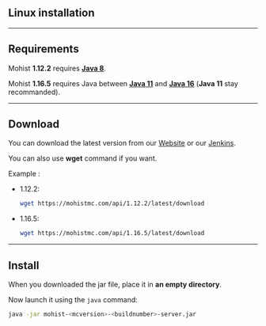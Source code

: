 ## Linux installation

---
Requirements
---

Mohist **1.12.2** requires **[Java 8](https://adoptopenjdk.net/?variant=openjdk8&jvmVariant=hotspot)**.

Mohist **1.16.5** requires Java between **[Java 11](https://adoptopenjdk.net/?variant=openjdk11&jvmVariant=hotspot)** and  **[Java 16](https://adoptopenjdk.net/?variant=openjdk16&jvmVariant=hotspot)** (**Java 11** stay recommanded).

---
Download
---

You can download the latest version from our [Website](https://mohistmc.com/download) or our [Jenkins](https://ci.codemc.org/job/MohistMC/).

You can also use **wget** command if you want. 

Example : 
* 1.12.2:
    ```bash
    wget https://mohistmc.com/api/1.12.2/latest/download
    ```
* 1.16.5:
    ```bash
    wget https://mohistmc.com/api/1.16.5/latest/download
    ```
    
---
Install
---

When you downloaded the jar file, place it in **an empty directory**.

Now launch it using the `java` command:

```bash
java -jar mohist-<mcversion>-<buildnumber>-server.jar
```
